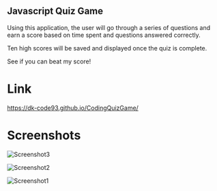 ## Javascript Quiz Game
Using this application, the user will go through a series of questions and earn a score based on time spent and questions answered correctly.

Ten high scores will be saved and displayed once the quiz is complete. 

See if you can beat my score!

# Link
https://dk-code93.github.io/CodingQuizGame/

# Screenshots
![Screenshot3](https://user-images.githubusercontent.com/80650523/118410753-55e97680-b64e-11eb-82bd-34ddd41e50ce.PNG)

![Screenshot2](https://user-images.githubusercontent.com/80650523/118410760-5eda4800-b64e-11eb-9149-0352c058fc6c.PNG)

![Screenshot1](https://user-images.githubusercontent.com/80650523/118410780-731e4500-b64e-11eb-9b84-6ebd0c123f0f.PNG)
